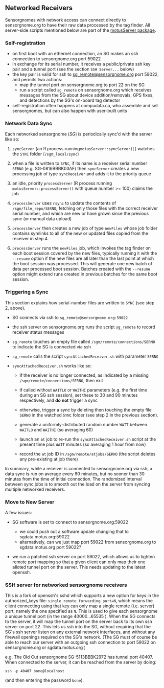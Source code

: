 ## Networked Receivers ##

Sensorgnomes with network access can connect directly to
sensorgnome.org to have their raw data processed by the tag finder.
All server-side scripts mentioned below are part of the
[motusServer package](https://github.com/jbrzusto/motusServer).

### Self-registration ###
 - on first boot with an ethernet connection, an SG
makes an ssh connection to sensorgnome.org port 59022
 - in exchange for its serial number, it receives a public/private ssh key pair
and a tunnel port (see the section `SSH Server...` below)
 - the key pair is valid for ssh to sg_remote@sensorgnome.org port 59022,
and permits two actions:
   - map the tunnel port on sensorgnome.org to port 22 on the SG
   - run a script called `sg_remote` on sensorgnome.org which receives messages
     from the SG about device addition/removals, GPS fixes, and detections by
     the SG's on-board tag detector
 - self-registration often happens at compudata.ca, who assemble and sell
   sensorgnomes, but can also happen with user-built units

### Network Data Sync ###

Each networked sensorgnome (*SG*) is periodically sync'd with the server
like so:

 1. `syncServer` (an R process running`motusServer::syncServer()`)
   watches the `SYNC` folder (`/sgm_local/sync`)

 2. when a file is written to `SYNC`,  if its name is a receiver serial number `SERNO`
  (e.g. SG-0816BBBK03AF) then `syncServer` creates a new processing job of type
  `syncReceiver` and adds it to the priority queue

 3. an idle, priority `processServer` (R process running `motusServer::processServer()` with
  queue number >= 100) claims the job

 4. `processServer` uses `rsync` to update the contents of `/sgm/file_repo/SERNO`, fetching
 only those files with the correct receiver serial number, and which are new or have grown
 since the previous sync (or manual data upload)

 5. `processServer` then creates a new job of type `newFiles` whose job folder contains
symlinks to all of the new or updated files copied from the receiver in step 4

 6. `processServer` runs the `newFiles` job, which invokes the tag finder on each boot session
 covered by the new files, typically running it with the `--resume` option if the new files
 are all later than the last point at which the boot session was processed.  This will
 generate one new batch of data per processed boot session.  Batches created with the `--resume`
 option might extend runs created in previous batches for the same boot session.

 ### Triggering a Sync ###

 This section explains how serial-number files are written to `SYNC` (see step 2, above).

 - SG connects via ssh to `sg_remote@sensorgnome.org:59022`

 - the ssh server on sensorgnome.org runs the script `sg_remote` to record receiver
   status messages

 - `sg_remote` touches an empty file called `/sgm/remote/connections/SERNO` to indicate the
   SG is connected via ssh

 - `sg_remote` calls the script `syncAttachedReceiver.sh` with parameter `SERNO`

 - `syncAttachedReceiver.sh` works like so:

   - if the receiver is no longer connected, as indicated by a missing `/sgm/remote/connections/SERNO`,
     then exit

   - if called without `WAITLO` or `WAITHI` parameters (e.g. the first time during an SG
     ssh session), set these to 30 and 90 minutes respectively, and **do not** trigger a sync

   - otherwise, trigger a sync by deleting then touching the empty
     file `SERNO` in the watched `SYNC` folder (see step 2 in the previous section).

   - generate a uniformly-distributed random number `WAIT` between
     `WAITLO` and `WAITHI` (so averaging 60)

   - launch an `at` job to re-run the `syncAttachedReceiver.sh` script at the present time plus
     `WAIT` minutes (so averaging 1 hour from now)

   - record the `at` job ID in `/sgm/remote/atjobs/SERNO` (the script deletes any pre-existing
     at job there)

In summary, while a receiver is connected to sensorgnome.org via ssh, a data sync is run on average
every 60 minutes, but no sooner than 30 minutes from the time of initial connection.
The randomized interval between sync jobs is to smooth out the load on the server from syncing
multiple networked receivers.

### Move to New Server ###

A few issues:
- SG software is set to connect to sensorgnome.org:59022

  - we could push out a software update changing that to sgdata.motus.org:59022
  - alternatively, can we just map port 59022 from sensorgnome.org to sgdata.motus.org port 59022?

- we run a patched ssh server on port 59022, which allows us to tighten remote
  port mapping so that a given client can only map their one alloted tunnel port on
  the server.  This needs updating to the latest openssh.

### SSH server for networked sensorgnome receivers ###

This is a fork of openssh's sshd which supports a new option for keys
in the authorized_keys file: `single_remote_forwarding_port=N`, which
means the client connecting using that key can only map a single
remote (i.e. server) port, namely the one specified as `N`.  This is
used to give each sensorgnome a unique tunnel port (in the range
40000...65535 ).  When the SG connects to the server, it will map the
tunnel port on the server back to its own ssh server on port 22.  This
lets us ssh into the SG, without requiring that the SG's ssh server
listen on any external network interfaces, and without any firewall
openings required on the SG's network.  (The SG must of course be
able to reach our server with an outgoing ssh connection to
port 59022 on sensorgnome.org  or sgdata.motus.org )

e.g. The Old Cut sensorgnome SG-5113BBBK2972 has tunnel port 40407.
When connected to the server, it can be reached from the server
by doing:

```
ssh -p 40407 bone@localhost

```

(and then entering the password `bone`).
